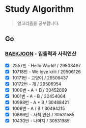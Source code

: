 # Study Algorithm 
> 알고리즘을 공부합니다.

## Go
### [BAEKJOON](https://www.acmicpc.net/) - 입출력과 사칙연산
- [X] 2557번 - Hello World! / 29503497
- [X] 10718번 - We love kriii / 29506126
- [X] 10171번 - 고양이 / 29506437
- [X] 10172번 - 개 / 29506954
- [X] 1000번 - A + B / 30452869
- [X] 1001번 - A - B / 30454064
- [X] 10998번 - A * B / 30488421
- [X] 1008번 - A / B / 30494215
- [X] 10869번 - 사칙 연산 / 30531585
- [X] 10430번 - 나머지 / 30531985